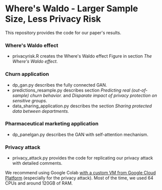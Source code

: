 # Where's Waldo - Larger Sample Size, Less Privacy Risk

This repository provides the code for our paper's results.

### Where's Waldo effect
- privacyrisk.R creates the Where's Waldo effect Figure in section _The Where's Waldo effect_.

### Churn application
- dp_gan.py describes the fully connected GAN.
- predictions_resample.py describes section _Predicting real (out-of-sample) churn behavior._ and _Disparate impact of privacy protection on sensitive groups._
- data_sharing_application.py describes the section _Sharing protected data between departments._ 

### Pharmaceutical marketing application
- dp_panelgan.py describes the GAN with self-attention mechanism.
  
### Privacy attack
- privacy_attack.py provides the code for replicating our privacy attack with detailed comments.

We recommend using Google Colab [with a custom VM from Google Cloud Platform](https://research.google.com/colaboratory/marketplace.html#:~:text=The%20easiest%20way%20to%20connect,details%20of%20your%20Colab%20deployment.&text=Fill%20in%20the%20resulting%20dialog,VM%20configuration%20and%20click%20Connect.) (especially for the privacy attack). Most of the time, we used 64 CPUs and around 120GB of RAM.  
